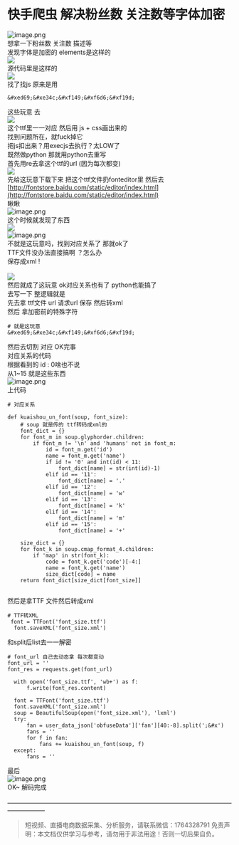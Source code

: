 # 快手爬虫 解决粉丝数 关注数等字体加密

![image.png](https://cdn.nlark.com/yuque/0/2020/png/97322/1607128457270-0819e577-4819-47f9-a3a2-4d8a90dc3227.png#align=left&display=inline&height=184&margin=%5Bobject%20Object%5D&name=image.png&originHeight=368&originWidth=754&size=112492&status=done&style=none&width=377)<br />想拿一下粉丝数 关注数 描述等<br />发现字体是加密的 elements是这样的<br />![](https://cdn.nlark.com/yuque/0/2020/png/97322/1607128435174-179522d1-d962-494a-855c-5cb31f67d96b.png#align=left&display=inline&height=102&margin=%5Bobject%20Object%5D&originHeight=102&originWidth=443&size=0&status=done&style=none&width=443)<br />源代码里是这样的<br />![](https://cdn.nlark.com/yuque/0/2020/png/97322/1607128435278-90c448e3-73a6-4bb8-be87-d26d6232f090.png#align=left&display=inline&height=74&margin=%5Bobject%20Object%5D&originHeight=74&originWidth=952&size=0&status=done&style=none&width=952)<br />找了找js 原来是用
```
&#xed69;&#xe34c;&#xf149;&#xf6d6;&#xf19d;
```
这些玩意 去<br />![](https://cdn.nlark.com/yuque/0/2020/png/97322/1607128435167-d5648480-2f2d-4427-9cef-78476dd3bb32.png#align=left&display=inline&height=135&margin=%5Bobject%20Object%5D&originHeight=135&originWidth=892&size=0&status=done&style=none&width=892)<br />这个ttf里一一对应 然后用 js + css画出来的<br />找到问题所在，就fuck掉它<br />把js扣出来？用execjs去执行？太LOW了<br />既然做python 那就用python去重写<br />首先用re去拿这个ttf的url (因为每次都变)<br />![](https://cdn.nlark.com/yuque/0/2020/png/97322/1607128435168-d12d4991-23d7-47ff-911c-e824017d186e.png#align=left&display=inline&height=144&margin=%5Bobject%20Object%5D&originHeight=144&originWidth=882&size=0&status=done&style=none&width=882)<br />先给这玩意下载下来 把这个ttf文件扔fonteditor里 然后去<br />[http://fontstore.baidu.com/static/editor/index.html](http://fontstore.baidu.com/static/editor/index.html)<br />瞅瞅<br />![image.png](https://cdn.nlark.com/yuque/0/2020/png/97322/1607128495742-8ae1ab68-b508-4bf1-83e7-fca1f77a7e6d.png#align=left&display=inline&height=328&margin=%5Bobject%20Object%5D&name=image.png&originHeight=656&originWidth=2080&size=200374&status=done&style=none&width=1040)<br />这个时候就发现了东西<br />![](https://cdn.nlark.com/yuque/0/2020/png/97322/1607128435312-de725fa6-3ac4-45bd-a900-7d271ed7010f.png#align=left&display=inline&height=77&margin=%5Bobject%20Object%5D&originHeight=77&originWidth=1188&size=0&status=done&style=none&width=1188)<br />![image.png](https://cdn.nlark.com/yuque/0/2020/png/97322/1607128505741-385f5df0-1f07-43c6-b4df-421d8a51b85b.png#align=left&display=inline&height=339&margin=%5Bobject%20Object%5D&name=image.png&originHeight=678&originWidth=2116&size=206916&status=done&style=none&width=1058)<br />不就是这玩意吗，找到对应关系了 那就ok了<br />TTF文件没办法直接搞啊 ？怎么办<br />保存成xml !<br />
<br />![](https://cdn.nlark.com/yuque/0/2020/png/97322/1607128435182-e8a0b03f-6251-4a2e-a017-4587cf7829c9.png#align=left&display=inline&height=101&margin=%5Bobject%20Object%5D&originHeight=101&originWidth=343&size=0&status=done&style=none&width=343)<br />然后就成了这玩意 ok对应关系也有了 python也能搞了<br />去写一下 整逻辑就是<br />先去拿 ttf文件 url 请求url 保存 然后转xml<br />然后 拿加密前的特殊字符
```
# 就是这玩意
&#xed69;&#xe34c;&#xf149;&#xf6d6;&#xf19d;
```
然后去切割 对应 OK完事<br />对应关系的代码<br />根据看到的 id : 0啥也不说<br />从1~15 就是这些东西<br />![image.png](https://cdn.nlark.com/yuque/0/2020/png/97322/1607128528831-f2a0f153-dbf3-49b0-a25f-1039a1172330.png#align=left&display=inline&height=333&margin=%5Bobject%20Object%5D&name=image.png&originHeight=666&originWidth=2108&size=172483&status=done&style=none&width=1054)<br />上代码
```
# 对应关系 

def kuaishou_un_font(soup, font_size):
	# soup 就是传的 ttf转码成xml的
    font_dict = {}
    for font_m in soup.glyphorder.children:
        if font_m != '\n' and 'humans' not in font_m:
            id = font_m.get('id')
            name = font_m.get('name')
            if id != '0' and int(id) < 11:
                font_dict[name] = str(int(id)-1)
            elif id == '11':
                font_dict[name] = '.'
            elif id == '12':
                font_dict[name] = 'w'
            elif id == '13':
                font_dict[name] = 'k'
            elif id == '14':
                font_dict[name] = 'm'
            elif id == '15':
                font_dict[name] = '+'

    size_dict = {}
    for font_k in soup.cmap_format_4.children:
        if 'map' in str(font_k):
            code = font_k.get('code')[-4:]
            name = font_k.get('name')
            size_dict[code] = name
    return font_dict[size_dict[font_size]]


```
然后是拿TTF 文件然后转成xml
```
# TTF转XML
 font = TTFont('font_size.ttf')
  font.saveXML('font_size.xml')

```
和split后list去一一解密
```
# font_url 自己去动态拿 每次都变动
font_url = ''
font_res = requests.get(font_url)

  with open('font_size.ttf', 'wb+') as f:
      f.write(font_res.content)

  font = TTFont('font_size.ttf')
  font.saveXML('font_size.xml')
  soup = BeautifulSoup(open('font_size.xml'), 'lxml')
  try:
      fan = user_data_json['obfuseData']['fan'][40:-8].split(';&#x')
      fans = ''
      for f in fan:
          fans += kuaishou_un_font(soup, f)
  except:
      fans = ''

```
最后<br />![image.png](https://cdn.nlark.com/yuque/0/2020/png/97322/1607128560204-6cf72f87-5288-4e31-b176-81760ae1e8d3.png#align=left&display=inline&height=217&margin=%5Bobject%20Object%5D&name=image.png&originHeight=434&originWidth=1098&size=88471&status=done&style=none&width=549)<br />OK~ 解码完成 <br />
<br />——————————————————————————————————————————

>
> 短视频、直播电商数据采集、分析服务，请联系微信：1764328791
> 免责声明：本文档仅供学习与参考，请勿用于非法用途！否则一切后果自负。
> 
